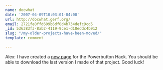 ```yaml
---
name: docwhat
date: '2007-04-09T10:03:01-04:00'
url: http://docwhat.gerf.org/
email: 2721fe8ffd609b6df0d4b734defc9cd5
_id: 536383f3-8ab2-4119-9ce1-d18eddc4b912
slug: "/my-older-projects-have-been-moved/"
template: comment

---
```


Alex:
  I have created a <a href="http://docwhat.gerf.org/2006/09/my-older-projects-have-been-moved/" rel="nofollow">new page</a> for the Powerbutton Hack.  You should be able to download the last version I made of that project.  Good luck!
